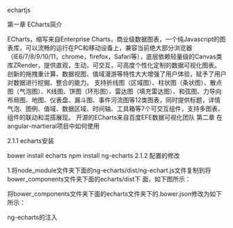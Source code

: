 echartjs

第一章 ECharts简介

ECharts，缩写来自Enterprise Charts，商业级数据图表，一个纯Javascript的图表库，可以流畅的运行在PC和移动设备上，兼容当前绝大部分浏览器（IE6/7/8/9/10/11，chrome，firefox，Safari等），底层依赖轻量级的Canvas类库ZRender，提供直观，生动，可交互，可高度个性化定制的数据可视化图表。创新的拖拽重计算、数据视图、值域漫游等特性大大增强了用户体验，赋予了用户对数据进行挖掘、整合的能力。
支持折线图（区域图）、柱状图（条状图）、散点图（气泡图）、K线图、饼图（环形图）、雷达图（填充雷达图）、和弦图、力导向布局图、地图、仪表盘、漏斗图、事件河流图等12类图表，同时提供标题，详情气泡、图例、值域、数据区域、时间轴、工具箱等7个可交互组件，支持多图表、组件的联动和混搭展现。
开源的ECharts来自百度EFE数据可视化团队
第二章 在angular-martieral项目中如何使用

2.1.1 echarts安装

bower install echarts
npm install ng-echarts
2.1.2 配置的修改

1.将node_module文件夹下面的ng-echarts/dist/ng-echart.js文件复制到将bower_components文件夹下面的echarts/dist下 面，如下图所示：


将bower_components文件夹下面的echarts文件夹下的.bower.json修改为如下所示：


ng-echarts的注入
